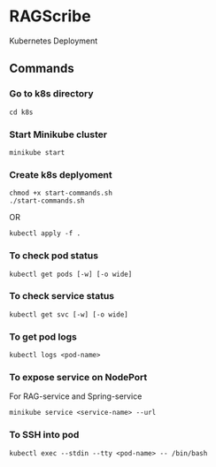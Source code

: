 # RAGScribe

Kubernetes Deployment

## Commands
### Go to k8s directory
```
cd k8s
```
### Start Minikube cluster
```
minikube start
```
### Create k8s deplyoment
```
chmod +x start-commands.sh
./start-commands.sh
```
OR
```
kubectl apply -f .
```
### To check pod status
```
kubectl get pods [-w] [-o wide]
```
### To check service status
```
kubectl get svc [-w] [-o wide]
```
### To get pod logs
```
kubectl logs <pod-name>
```
### To expose service on NodePort
For RAG-service and Spring-service
```
minikube service <service-name> --url
```
### To SSH into pod
```
kubectl exec --stdin --tty <pod-name> -- /bin/bash
```

